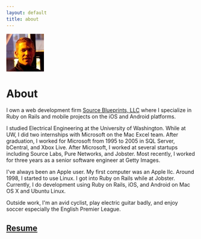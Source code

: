 ```yaml
---
layout: default
title: about
---
```


<span id="about-portrait"><img src="images/about-portrait.jpg" alt="Portrait of Andrew Carter" /></span>

# About

I own a web development firm [Source Blueprints, LLC][sourceblueprints]  where I specialize in Ruby on Rails and mobile projects on the iOS and Android platforms.

I studied Electrical Engineering at the University of Washington. While at UW, I did two internships with Microsoft on the Mac Excel team. After graduation, I worked for Microsoft from 1995 to 2005 in SQL Server, bCentral, and Xbox Live. After Microsoft, I worked at several startups including Source Labs, Pure Networks, and Jobster. Most recently, I worked for three years as a senior software engineer at Getty Images.

I've always been an Apple user. My first computer was an Apple IIc. Around 1998, I started to use Linux. I got into Ruby on Rails while at Jobster. Currently, I do development using Ruby on Rails, iOS, and Android on Mac OS X and Ubuntu Linux.

Outside work, I'm an avid cyclist, play electric guitar badly, and enjoy soccer especially the English Premier League.

## [Resume]

[sourceblueprints]: http://sourceblueprints.com
[resume]: /resume.html